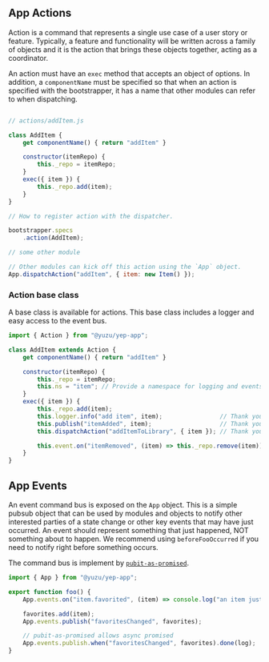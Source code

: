 ## App Actions

Action is a command that represents a single use case of a user story or feature.
Typically, a feature and functionality will be written across a family of objects and it is the action that brings these objects together, acting as a coordinator.

An action must have an `exec` method that accepts an object of options.
In addition, a `componentName` must be specified so that when an action is specified with the bootstrapper, it has a name that other modules can refer to when dispatching.

```javascript

// actions/addItem.js

class AddItem {
    get componentName() { return "addItem" }

    constructor(itemRepo) {
        this._repo = itemRepo;
    }
    exec({ item }) {
        this._repo.add(item);
    }
}

// How to register action with the dispatcher.

bootstrapper.specs
    .action(AddItem);

// some other module

// Other modules can kick off this action using the `App` object.
App.dispatchAction("addItem", { item: new Item() });

```

### Action base class

A base class is available for actions. This base class includes a logger and easy access to the event bus.

```javascript
import { Action } from "@yuzu/yep-app";

class AddItem extends Action {
    get componentName() { return "addItem" }

    constructor(itemRepo) {
        this._repo = itemRepo;
        this.ns = "item"; // Provide a namespace for logging and events.
    }
    exec({ item }) {
        this._repo.add(item);
        this.logger.info("add item", item);                // Thank you base class.
        this.publish("itemAdded", item);                   // Thank you base class.
        this.dispatchAction("addItemToLibrary", { item }); // Thank you base class.

        this.event.on("itemRemoved", (item) => this._repo.remove(item));
    }
}
```

## App Events

An event command bus is exposed on the `App` object.
This is a simple pubsub object that can be used by modules and objects to notify other interested parties of a state change or other key events that may have just occurred.
An event should represent something that just happened, NOT something about to happen. We recommend using `beforeFooOccurred` if you need to notify right before something occurs.

The command bus is implement by [`pubit-as-promised`](http://github.com/YuzuJS/pubit-as-promised).

```javascript
import { App } from "@yuzu/yep-app";

export function foo() {
    App.events.on("item.favorited", (item) => console.log("an item just favorited", item);

    favorites.add(item);
    App.events.publish("favoritesChanged", favorites);

    // pubit-as-promised allows async promised
    App.events.publish.when("favoritesChanged", favorites).done(log);
}

```
